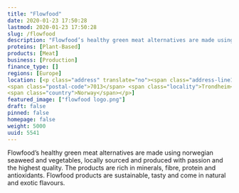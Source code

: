 ```yaml
---
title: "Flowfood"
date: 2020-01-23 17:50:28
lastmod: 2020-01-23 17:50:28
slug: /flowfood
description: "Flowfood’s healthy green meat alternatives are made using norwegian seaweed and vegetables, locally sourced and produced with passion and the highest quality. The products are rich in minerals, fibre, protein and antioxidants. Flowfood products are sustainable, tasty and come in natural and exotic flavours."
proteins: [Plant-Based]
products: [Meat]
business: [Production]
finance_type: []
regions: [Europe]
location: [<p class="address" translate="no"><span class="address-line1">Kjøpmannsgata</span><br>
<span class="postal-code">7013</span> <span class="locality">Trondheim</span><br>
<span class="country">Norway</span></p>]
featured_image: ["flowfood logo.png"]
draft: false
pinned: false
homepage: false
weight: 5000
uuid: 5541
---
```

<p>Flowfood’s healthy green meat alternatives are made using norwegian seaweed and vegetables, locally sourced and produced with passion and the highest quality. The products are rich in minerals, fibre, protein and antioxidants. Flowfood products are sustainable, tasty and come in natural and exotic flavours.</p>
